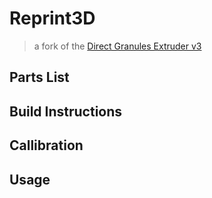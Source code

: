 # Reprint3D
> a fork of the [Direct Granules Extruder v3](https://homofaciens.de/technics-machines-3D-printer-Granule-Extruder-V3_en.htm)

## Parts List

## Build Instructions

## Callibration

## Usage
